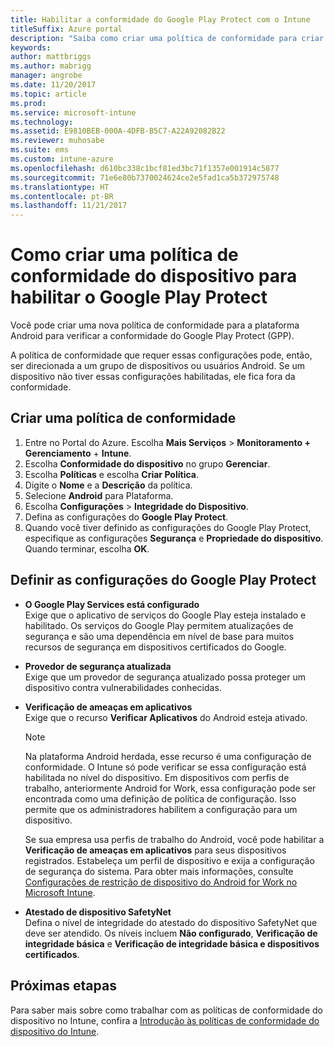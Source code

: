 ```yaml
---
title: Habilitar a conformidade do Google Play Protect com o Intune
titleSuffix: Azure portal
description: "Saiba como criar uma política de conformidade para criar uma política de conformidade para dispositivos Android para habilitar o Google Play Protect."
keywords: 
author: mattbriggs
ms.author: mabrigg
manager: angrobe
ms.date: 11/20/2017
ms.topic: article
ms.prod: 
ms.service: microsoft-intune
ms.technology: 
ms.assetid: E9810BEB-000A-4DFB-B5C7-A22A92082B22
ms.reviewer: muhosabe
ms.suite: ems
ms.custom: intune-azure
ms.openlocfilehash: d610bc338c1bcf81ed3bc71f1357e001914c5877
ms.sourcegitcommit: 71e6e80b7370024624ce2e5fad1ca5b372975748
ms.translationtype: HT
ms.contentlocale: pt-BR
ms.lasthandoff: 11/21/2017
---
```

# <a name="how-to-create-a-device-compliance-policy-to-enable-google-play-protect"></a>Como criar uma política de conformidade do dispositivo para habilitar o Google Play Protect

Você pode criar uma nova política de conformidade para a plataforma Android para verificar a conformidade do Google Play Protect (GPP).

A política de conformidade que requer essas configurações pode, então, ser direcionada a um grupo de dispositivos ou usuários Android. Se um dispositivo não tiver essas configurações habilitadas, ele fica fora da conformidade.

## <a name="create-a-compliance-policy"></a>Criar uma política de conformidade

1. Entre no Portal do Azure. Escolha **Mais Serviços** > **Monitoramento + Gerenciamento** + **Intune**.
2. Escolha **Conformidade do dispositivo** no grupo **Gerenciar**. 
3. Escolha **Políticas** e escolha **Criar Política**.
4. Digite o **Nome** e a **Descrição** da política.
5. Selecione **Android** para Plataforma.
6. Escolha **Configurações** > **Integridade do Dispositivo**.
7. Defina as configurações do **Google Play Protect**.
8. Quando você tiver definido as configurações do Google Play Protect, especifique as configurações **Segurança** e **Propriedade do dispositivo**. Quando terminar, escolha **OK**.

## <a name="configure-the-google-play-protect-settings"></a>Definir as configurações do Google Play Protect

 - **O Google Play Services está configurado**  
   Exige que o aplicativo de serviços do Google Play esteja instalado e habilitado. Os serviços do Google Play permitem atualizações de segurança e são uma dependência em nível de base para muitos recursos de segurança em dispositivos certificados do Google.
 - **Provedor de segurança atualizada**  
   Exige que um provedor de segurança atualizado possa proteger um dispositivo contra vulnerabilidades conhecidas.
 - **Verificação de ameaças em aplicativos**  
   Exige que o recurso **Verificar Aplicativos** do Android esteja ativado.
    > [!Note]  
    > Na plataforma Android herdada, esse recurso é uma configuração de conformidade. O Intune só pode verificar se essa configuração está habilitada no nível do dispositivo. Em dispositivos com perfis de trabalho, anteriormente Android for Work, essa configuração pode ser encontrada como uma definição de política de configuração. Isso permite que os administradores habilitem a configuração para um dispositivo.

    Se sua empresa usa perfis de trabalho do Android, você pode habilitar a **Verificação de ameaças em aplicativos** para seus dispositivos registrados. Estabeleça um perfil de dispositivo e exija a configuração de segurança do sistema. Para obter mais informações, consulte [Configurações de restrição de dispositivo do Android for Work no Microsoft Intune](device-restrictions-android-for-work.md).

 - **Atestado de dispositivo SafetyNet**  
   Defina o nível de integridade do atestado do dispositivo SafetyNet que deve ser atendido. Os níveis incluem **Não configurado**, **Verificação de integridade básica** e **Verificação de integridade básica e dispositivos certificados**.




## <a name="next-steps"></a>Próximas etapas

Para saber mais sobre como trabalhar com as políticas de conformidade do dispositivo no Intune, confira a [Introdução às políticas de conformidade do dispositivo do Intune](device-compliance-get-started.md).
